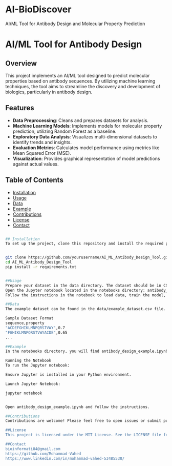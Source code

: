 # AI-BioDiscover
AI/ML Tool for Antibody Design and Molecular Property Prediction

# AI/ML Tool for Antibody Design

## Overview
This project implements an AI/ML tool designed to predict molecular properties based on antibody sequences. By utilizing machine learning techniques, the tool aims to streamline the discovery and development of biologics, particularly in antibody design.

## Features
- **Data Preprocessing**: Cleans and prepares datasets for analysis.
- **Machine Learning Models**: Implements models for molecular property prediction, utilizing Random Forest as a baseline.
- **Exploratory Data Analysis**: Visualizes multi-dimensional datasets to identify trends and insights.
- **Evaluation Metrics**: Calculates model performance using metrics like Mean Squared Error (MSE).
- **Visualization**: Provides graphical representation of model predictions against actual values.

## Table of Contents
- [Installation](#installation)
- [Usage](#usage)
- [Data](#data)
- [Example](#example)
- [Contributions](#contributions)
- [License](#license)
- [Contact](#contact)

```bash

## Installation
To set up the project, clone this repository and install the required packages:


git clone https://github.com/yourusername/AI_ML_Antibody_Design_Tool.git
cd AI_ML_Antibody_Design_Tool
pip install -r requirements.txt


##Usage
Prepare your dataset in the data directory. The dataset should be in CSV format with columns for antibody sequences and their corresponding properties.
Open the Jupyter notebook located in the notebooks directory: antibody_design_example.ipynb.
Follow the instructions in the notebook to load data, train the model, evaluate performance, and visualize results.

##Data
The example dataset can be found in the data/example_dataset.csv file. This dataset includes sequences of antibodies and a corresponding property score. You can modify this dataset or add your own for testing.

Sample Dataset Format
sequence,property
"ACDEFGHIKLMNPQRSTVWY",0.7
"FGHIKLMNPQRSTVWYACDE",0.65
...

##Example
In the notebooks directory, you will find antibody_design_example.ipynb, which provides a step-by-step guide on using the tool. It covers data loading, preprocessing, model training, evaluation, and visualization of results.

Running the Notebook
To run the Jupyter notebook:

Ensure Jupyter is installed in your Python environment.

Launch Jupyter Notebook:

jupyter notebook


Open antibody_design_example.ipynb and follow the instructions.

##Contributions
Contributions are welcome! Please feel free to open issues or submit pull requests. If you have ideas for improvements or features, I'd love to hear them.

##License
This project is licensed under the MIT License. See the LICENSE file for details.

##Contact
bioinformati84@gmail.com
https://github.com/Mohammad-Vahed
https://www.linkedin.com/in/mohammad-vahed-53485530/
